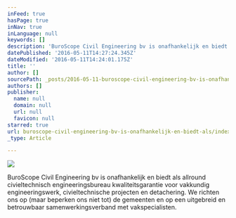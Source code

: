 ```yaml
---
inFeed: true
hasPage: true
inNav: true
inLanguage: null
keywords: []
description: 'BuroScope Civil Engineering bv is onafhankelijk en biedt als allround civieltechnisch engineeringsbureau kwaliteitsgarantie voor vakkundig engineeringswerk, civieltechnische projecten en detachering. We richten ons op (maar beperken ons niet tot) de gemeenten en op een uitgebreid en betrouwbaar samenwerkingsverband met vakspecialisten.'
datePublished: '2016-05-11T14:27:24.345Z'
dateModified: '2016-05-11T14:24:01.175Z'
title: ''
author: []
sourcePath: _posts/2016-05-11-buroscope-civil-engineering-bv-is-onafhankelijk-en-biedt-als.md
authors: []
publisher:
  name: null
  domain: null
  url: null
  favicon: null
starred: true
url: buroscope-civil-engineering-bv-is-onafhankelijk-en-biedt-als/index.html
_type: Article

---
```

![](https://the-grid-user-content.s3-us-west-2.amazonaws.com/8ee35f76-fe4c-484e-b855-42a492aa8d64.jpg)

BuroScope Civil Engineering bv is onafhankelijk en biedt als allround civieltechnisch engineeringsbureau kwaliteitsgarantie voor vakkundig engineeringswerk, civieltechnische projecten en detachering. We richten ons op (maar beperken ons niet tot) de gemeenten en op een uitgebreid en betrouwbaar samenwerkingsverband met vakspecialisten.
